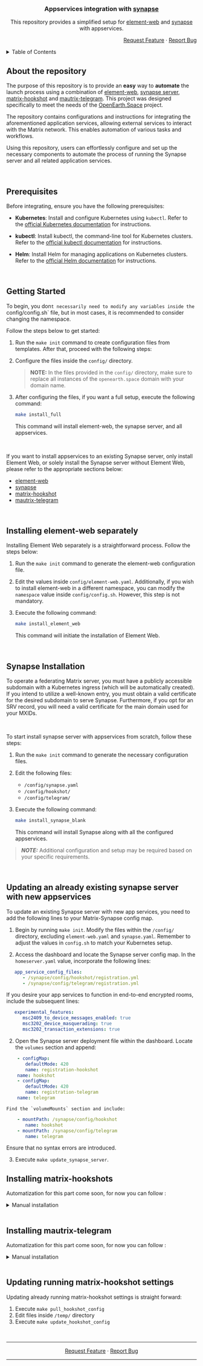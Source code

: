 <!--
   This section contains badges, but they do not function in private repositories.

[![Contributors][contributors-shield]][contributors-url]
[![Forks][forks-shield]][forks-url]
[![Stargazers][stars-shield]][stars-url]
[![Issues][issues-shield]][issues-url]

[contributors-shield]: https://img.shields.io/github/contributors/teonite/matrix.svg?style=for-the-badge
[contributors-url]: https://github.com/teonite/matrix/graphs/contributors
[forks-shield]: https://img.shields.io/github/forks/teonite/matrix.svg?style=for-the-badge
[forks-url]: https://github.com/teonite/matrix/network/members
[stars-shield]: https://img.shields.io/github/stars/teonite/matrix.svg?style=for-the-badge
[stars-url]: https://github.com/teonite/matrix/stargazers
[issues-shield]: https://img.shields.io/github/issues/teonite/matrix.svg?style=for-the-badge
[issues-url]: https://github.com/teonite/matrix/issues
-->

<br />

<div align="center">

   <h3 align="center">Appservices integration with <a href="https://github.com/matrix-org/synapse">synapse</a></h3>

   <p align="center">
   This repository provides a simplified setup for <a href="https://github.com/vector-im/element-web">element-web</a> and <a href="https://github.com/matrix-org/synapse">synapse</a> with appservices. 
    <br />
   </p>

   <p align="right">
      <a href="https://github.com/teonite/matrix/issues/new">Request Feature</a>
      ·
      <a href="https://github.com/teonite/matrix/issues/new">Report Bug</a>
   </p>

</div>

<!-- TABLE OF CONTENTS -->
<details>
  <summary>Table of Contents</summary>
  <ol>
    <li><a href="#about-the-repository">About the Repository</a></li>
    <li><a href="#prerequisites">Prerequisites</a></li>
    <li><a href="#getting-started">Getting Started</a></li>
    <li>
      <a href="#element-installation">Element-web Installation</a>
      <ul>
        <li><a href="#installing-element-web-separately">Installing element-web separately</a></li>
      </ul>
    </li>
    <li>
      <a href="#synapse-installation">Synapse</a>
      <ul>
        <li><a href="#updating-an-already-existing-synapse-server-with-new-appservices">Updating an already existing synapse server with new appservices</a></li>
        <li><a href="#installing-matrix-hookshots">Installing Hookshots</a></li>
        <li><a href="#installing-mautrix-telegram">Installing Mautrix Telegram</a></li>
      </ul>
    </li>
    <li>
      Updating configuration of already running appservices
      <ul>
        <li><a href="#updating-running-matrix-hookshot-settings">Updating running matrix-hookshot settings</a></li>
        <!-- <li><a href="#updating-running-mautrix-telegram-settings">Updating running mautrix-telegram settings</a></li> -->
      </ul>
    </li>
  </ol>
</details>

## About the repository

The purpose of this repository is to provide an **easy** way to **automate** the launch process using a combination of [element-web](https://github.com/vector-im/element-web), [synapse server](https://github.com/matrix-org/synapse), [matrix-hookshot](https://github.com/matrix-org/matrix-hookshot) and [mautrix-telegram](https://github.com/mautrix/telegram). This project was designed specifically to meet the needs of the [OpenEarth.Space](https://openearth.space) project.

The repository contains configurations and instructions for integrating the aforementioned application services, allowing external services to interact with the Matrix network. This enables automation of various tasks and workflows.

Using this repository, users can effortlessly configure and set up the necessary components to automate the process of running the Synapse server and all related application services.

<br>

## Prerequisites

Before integrating, ensure you have the following prerequisites:

- **Kubernetes**: Install and configure Kubernetes using `kubectl`. Refer to the [official Kubernetes documentation](https://kubernetes.io/docs/setup/) for instructions.

- **kubectl**: Install kubectl, the command-line tool for Kubernetes clusters. Refer to the [official kubectl documentation](https://kubernetes.io/docs/tasks/tools/#kubectl) for instructions.

- **Helm**: Install Helm for managing applications on Kubernetes clusters. Refer to the [official Helm documentation](https://helm.sh/docs/intro/install/) for instructions.

<br>

## Getting Started

To begin, you don`t necessarily need to modify any variables inside the `config/config.sh` file, but in most cases, it is recommended to consider changing the namespace.

Follow the steps below to get started:

1. Run the `make init` command to create configuration files from templates. After that, proceed with the following steps:

2. Configure the files inside the `config/` directory.

   > **NOTE:** In the files provided in the `config/` directory, make sure to replace all instances of the `openearth.space` domain with your domain name.

3. After configuring the files, if you want a full setup, execute the following command:

   ```bash
   make install_full
   ```

   This command will install element-web, the synapse server, and all appservices.

<br>

If you want to install appservices to an existing Synapse server, only install Element Web, or solely install the Synapse server without Element Web, please refer to the appropriate sections below:

- [element-web](#installing-element-web-separately)
- [synapse](#synapse-installation)
- [matrix-hookshot](#installing-matrix-hookshots)
- [mautrix-telegram](#installing-mautrix-telegram)

<br>

## Installing element-web separately

Installing Element Web separately is a straightforward process. Follow the steps below:

1. Run the `make init` command to generate the element-web configuration file.

2. Edit the values inside `config/element-web.yaml`. Additionally, if you wish to install element-web in a different namespace, you can modify the `namespace` value inside `config/config.sh`. However, this step is not mandatory.

3. Execute the following command:

   ```bash
   make install_element_web
   ```

   This command will initiate the installation of Element Web.

<br>

## Synapse Installation

To operate a federating Matrix server, you must have a publicly accessible subdomain with a Kubernetes ingress (which will be automatically created). If you intend to utilize a well-known entry, you must obtain a valid certificate for the desired subdomain to serve Synapse. Furthermore, if you opt for an SRV record, you will need a valid certificate for the main domain used for your MXIDs.

<br>

To start install synapse server with appservices from scratch, follow these steps:

1. Run the `make init` command to generate the necessary configuration files.

2. Edit the following files:

   - `/config/synapse.yaml`
   - `/config/hookshot/`
   - `/config/telegram/`

3. Execute the following command:

   ```bash
   make install_synapse_blank
   ```

   This command will install Synapse along with all the configured appservices.

> _**NOTE:**_ Additional configuration and setup may be required based on your specific requirements.

<br>

## Updating an already existing synapse server with new appservices

   To update an existing Synapse server with new app services, you need to add the following lines to your Matrix-Synapse config map.

   1. Begin by running `make init`. Modify the files within the `/config/` directory, excluding `element-web.yaml` and `synapse.yaml`. Remember to adjust the values in `config.sh` to match your Kubernetes setup.

   2. Access the dashboard and locate the Synapse server config map. In the `homeserver.yaml` value, incorporate the following lines:


   ```yaml
      app_service_config_files:
         - /synapse/config/hookshot/registration.yml
         - /synapse/config/telegram/registration.yml
   ```

   If you desire your app services to function in end-to-end encrypted rooms, include the subsequent lines:   
   
   ```yaml
      experimental_features:
         msc2409_to_device_messages_enabled: true
         msc3202_device_masquerading: true
         msc3202_transaction_extensions: true
   ```


   2. Open the Synapse server deployment file within the dashboard. Locate the `volumes` section and append:

   ```yaml
       - configMap:
          defaultMode: 420
          name: registration-hookshot
       name: hookshot
       - configMap:
          defaultMode: 420
          name: registration-telegram
       name: telegram
   ```

    Find the `volumeMounts` section and include:

   ```yaml
       - mountPath: /synapse/config/hookshot
          name: hookshot
       - mountPath: /synapse/config/telegram
          name: telegram
   ```

   Ensure that no syntax errors are introduced.

   3. Execute  `make update_synapse_server`.

## Installing matrix-hookshots

Automatization for this part come soon, for now you can follow :

<details>
   <summary>Manual installation</summary>

1. Open `config/hookshot` folder and edit files inside as needed.

2. Execute:
   ```
   make install_hookshot
   ```

Keep in mind that hookshot need some time to start responding or joining rooms

> For more detailed setup instructions, refer to the [official guide](https://matrix-org.github.io/matrix-hookshot/latest/setup.html).

</details>

<br>

## Installing mautrix-telegram

Automatization for this part come soon, for now you can follow :

<details>
   <summary>Manual installation</summary>
   1. Open `config/telegram` folder and edit files inside as needed.

2.  Execute:
    ```
    make install_telegram
    ```

Keep in mind that telegram need some time to start responding or joining rooms

> For more detailed setup instructions, refer to the [official guide](https://docs.mau.fi/bridges/python/telegram/index.html).

</details>

<br>

## Updating running matrix-hookshot settings

   Updating already running matrix-hookshot settings is straight forward:

   1. Execute `make pull_hookshot_config`
   2. Edit files inside `/temp/` directory
   3. Execute `make update_hookshot_config`

<br>

<hr>

<p align="center">
   <a href="https://github.com/teonite/matrix/issues/new">Request Feature</a>
   ·
   <a href="https://github.com/teonite/matrix/issues/new">Report Bug</a>
</p>
<hr>
